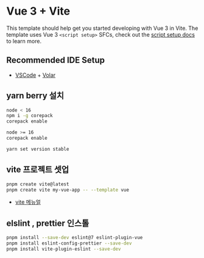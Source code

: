 # Vue 3 + Vite


This template should help get you started developing with Vue 3 in Vite. The template uses Vue 3 `<script setup>` SFCs, check out the [script setup docs](https://v3.vuejs.org/api/sfc-script-setup.html#sfc-script-setup) to learn more.

## Recommended IDE Setup

* [VSCode](https://code.visualstudio.com/) + [Volar](https://marketplace.visualstudio.com/items?itemName=johnsoncodehk.volar)

## yarn berry 설치

```bash
node < 16
npm i -g corepack
corepack enable

node >= 16
corepack enable

yarn set version stable
```

## vite 프로젝트 셋업
```bash
pnpm create vite@latest
pnpm create vite my-vue-app -- --template vue
```

* [vite 메뉴얼](https://vitejs-kr.github.io/guide/ssr.html#building-for-production)

## elslint , prettier 인스톨

```bash
pnpm install --save-dev eslint@7 eslint-plugin-vue
pnpm install eslint-config-prettier --save-dev
pnpm install vite-plugin-eslint --save-dev
```

